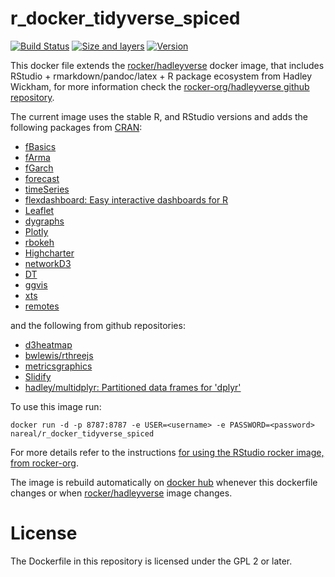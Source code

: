 # r_docker_tidyverse_spiced

[![Build Status](https://travis-ci.org/nareal/r_docker_tidyverse_spiced.svg?branch=master)](https://travis-ci.org/nareal/hr_docker_tidyverse_spiced) [![Size and layers](https://images.microbadger.com/badges/image/nareal/r_docker_tidyverse_spiced.svg)](https://registry.hub.docker.com/u/nareal/r_docker_tidyverse_spiced) [![Version](https://images.microbadger.com/badges/version/nareal/r_docker_tidyverse_spiced.svg)](https://registry.hub.docker.com/u/nareal/r_docker_tidyverse_spiced)

This docker file extends the [rocker/hadleyverse](https://hub.docker.com/r/rocker/hadleyverse/) docker image, that includes RStudio + rmarkdown/pandoc/latex + R package ecosystem from Hadley Wickham, for more information check the [rocker-org/hadleyverse github repository](https://github.com/rocker-org/hadleyverse).

The current image uses the stable R, and RStudio versions and adds the following packages from [CRAN](https://cran.r-project.org/):

- [fBasics](https://cran.r-project.org/web/packages/fBasics/index.html)
- [fArma](https://cran.r-project.org/web/packages/fArma/index.html)
- [fGarch](https://cran.r-project.org/web/packages/fGarch/index.html)
- [forecast](https://cran.r-project.org/web/packages/forecast/index.html)
- [timeSeries](https://cran.r-project.org/web/packages/timeSeries/index.html)
- [flexdashboard: Easy interactive dashboards for R](http://rmarkdown.rstudio.com/flexdashboard/)
- [Leaflet](http://rstudio.github.io/leaflet/)
- [dygraphs](http://rstudio.github.io/dygraphs/)
- [Plotly](https://plot.ly/r/getting-started/)
- [rbokeh](http://hafen.github.io/rbokeh/)
- [Highcharter](http://jkunst.com/highcharter/)
- [networkD3](http://christophergandrud.github.io/networkD3/)
- [DT](http://rstudio.github.io/DT/)
- [ggvis](http://ggvis.rstudio.com/)
- [xts](https://cran.r-project.org/web/packages/xts/index.html)
- [remotes](https://cran.r-project.org/web/packages/remotes/index.html)

and the following from github repositories:

- [d3heatmap](https://github.com/rstudio/d3heatmap)
- [bwlewis/rthreejs](https://github.com/bwlewis/rthreejs)
- [metricsgraphics](http://hrbrmstr.github.io/metricsgraphics/)
- [Slidify](http://slidify.org/#)
- [hadley/multidplyr: Partitioned data frames for 'dplyr'](https://github.com/hadley/multidplyr)

To use this image run:

```
docker run -d -p 8787:8787 -e USER=<username> -e PASSWORD=<password> nareal/r_docker_tidyverse_spiced
```

For more details refer to the instructions [for using the RStudio rocker image, from rocker-org](https://github.com/rocker-org/rocker/wiki/Using-the-RStudio-image).

The image is rebuild automatically on [docker hub](https://hub.docker.com/r/nareal/r_docker_tidyverse_spiced/) whenever this dockerfile changes or when [rocker/hadleyverse](https://hub.docker.com/r/rocker/hadleyverse/) image changes.

# License

The Dockerfile in this repository is licensed under the GPL 2 or later.
